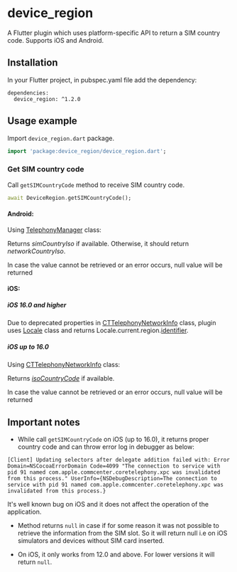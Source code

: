# device_region

A Flutter plugin which uses platform-specific API to return a SIM country code. Supports
iOS and Android.

## Installation

In your Flutter project, in pubspec.yaml file add the dependency:

```
dependencies:
  device_region: ^1.2.0
```

## Usage example

Import `device_region.dart` package.

``` dart
import 'package:device_region/device_region.dart';
```
### Get SIM country code

Call `getSIMCountryCode` method to receive SIM country code.

``` dart
await DeviceRegion.getSIMCountryCode();
```

#### Android:

Using [TelephonyManager][1] class:

Returns *simCountryIso* if available. Otherwise, it should return *networkCountryIso*. 

In case the value cannot be retrieved or an error occurs, null value will be returned
  
[1]: https://developer.android.com/reference/android/telephony/TelephonyManager
  
#### iOS:

##### iOS 16.0 and higher

Due to deprecated properties in [CTTelephonyNetworkInfo][2] class, plugin uses [Locale][4] class and returns Locale.current.region.[identifier][5].

##### iOS up to 16.0
 
Using [CTTelephonyNetworkInfo][2] class:
  
Returns [*isoCountryCode*][3] if available.
 
In case the value cannot be retrieved or an error occurs, null value will be returned
  
[2]: https://developer.apple.com/documentation/coretelephony/cttelephonynetworkinfo
[3]: https://developer.apple.com/documentation/coretelephony/ctcarrier/1620317-isocountrycode
[4]: https://developer.apple.com/documentation/foundation/locale
[5]: https://developer.apple.com/documentation/foundation/locale/region/3952434-identifier

## Important notes

- While call `getSIMCountryCode` on iOS (up to 16.0), it returns proper country code and can throw error log in debugger as below:
```
[Client] Updating selectors after delegate addition failed with: Error Domain=NSCocoaErrorDomain Code=4099 "The connection to service with pid 91 named com.apple.commcenter.coretelephony.xpc was invalidated from this process." UserInfo={NSDebugDescription=The connection to service with pid 91 named com.apple.commcenter.coretelephony.xpc was invalidated from this process.}
```

It's well known bug on iOS and it does not affect the operation of the application.

- Method returns `null` in case if for some reason it was not possible to retrieve the information from the SIM slot. So it will return null i.e on iOS simulators and devices without SIM card inserted.

- On iOS, it only works from 12.0 and above. For lower versions it will return `null`.